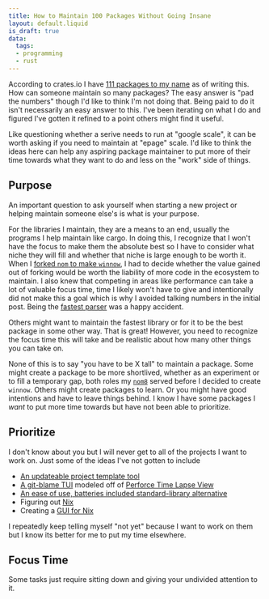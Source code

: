 ```yaml
---
title: How to Maintain 100 Packages Without Going Insane
layout: default.liquid
is_draft: true
data:
  tags:
  - programming
  - rust
---
```


According to crates.io I have
[111 packages to my name](https://crates.io/users/epage?sort=recent-downloads)
as of writing this.
How can someone maintain so many packages?
The easy answer is "pad the numbers" though I'd like to think I'm not doing that.
Being paid to do it isn't necessarily an easy answer to this.
I've been iterating on what I do and figured I've gotten it refined to
a point others might find it useful.

Like questioning whether a serive needs to run at "google scale",
it can be worth asking if you need to maintain at "epage" scale.
I'd like to think the ideas here can help any aspiring package maintainer to
put more of their time towards what they want to do and less on the "work" side
of things.

<!-- more -->

## Purpose

An important question to ask yourself when starting a new project or helping
maintain someone else's is what is your purpose.

For the libraries I maintain, they are a means to an end, usually the programs
I help maintain like cargo.
In doing this, I recognize that I won't have the focus to make them the
absolute best so I have to consider what niche they will fill and whether that
niche is large enough to be worth it.
When I [forked `nom` to make `winnow`](https://epage.github.io/blog/2023/02/winnow-toml-edit-combine-nom/),
I had to decide whether the value gained out of forking would be worth the
liability of more code in the ecosystem to maintain.
I also knew that competing in areas like performance can take a lot of valuable
focus time, time I likely won't have to give and intentionally did not make
this a goal which is why I avoided talking numbers in the initial post.
Being the [fastest parser](https://epage.github.io/blog/2023/07/winnow-0-5-the-fastest-rust-parser-combinator-library/)
was a happy accident.

Others might want to maintain the fastest library or for it to be the best package in some other way.
That is great!
However, you need to recognize the focus time this will take and be realistic
about how many other things you can take on.

None of this is to say "you have to be X tall" to maintain a package.
Some might create a package to be more shortlived, whether as an experiment or
to fill a temporary gap, both roles my [`nom8`](https://crates.io/crates/nom8)
served before I decided to create `winnow`.
Others might create packages to learn.
Or you might have good intentions and have to leave things behind.
I know I have some packages I *want* to put more time towards but have not been
able to prioritize.

## Prioritize

I don't know about you but I will never get to all of the projects I want to work on.
Just some of the ideas I've not gotten to include
- [An updateable project template tool](https://github.com/epage/epage.github.io/issues/22)
- [A git-blame TUI](https://github.com/gitext-rs/git-dive/milestone/2) modeled off of [Perforce Time Lapse View](https://www.perforce.com/video-tutorials/vcs/using-time-lapse-view)
- [An ease of use, batteries included standard-library alternative](https://epage.github.io/blog/2021/09/learning-rust/)
- Figuring out [Nix](nixos.org/)
- Creating a [GUI for Nix](https://github.com/epage/epage.github.io/issues/8)

I repeatedly keep telling myself "not yet" because I want to work on them but I
know its better for me to put my time elsewhere.

## Focus Time

Some tasks just require sitting down and giving your undivided attention to it.

